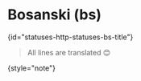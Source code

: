 # Bosanski (bs)
{id="statuses-http-statuses-bs-title"}


> All lines are translated 😊
>
{style="note"}

